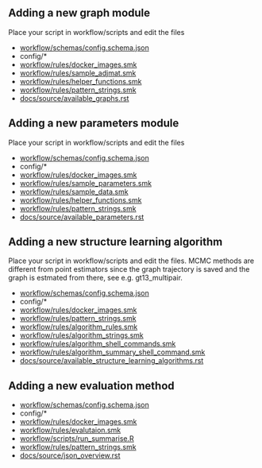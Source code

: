 ## Adding a new graph module

Place your script in workflow/scripts and edit the files 

- [workflow/schemas/config.schema.json](workflow/schemas/config.schema.json)
- config/*
- [workflow/rules/docker_images.smk](workflow/rules/docker_images.smk)
- [workflow/rules/sample_adjmat.smk](workflow/rules/sample_adjmat.smk) 
- [workflow/rules/helper_functions.smk](workflow/rules/helper_functions.smk)
- [workflow/rules/pattern_strings.smk](workflow/rules/pattern_strings.smk)
- [docs/source/available_graphs.rst](docs/source/available_graphs.rst)

## Adding a new parameters module

Place your script in workflow/scripts and edit the files 

- [workflow/schemas/config.schema.json](workflow/schemas/config.schema.json)
- config/*
- [workflow/rules/docker_images.smk](workflow/rules/docker_images.smk)
- [workflow/rules/sample_parameters.smk](workflow/rules/sample_parameters.smk) 
- [workflow/rules/sample_data.smk](workflow/rules/sample_data.smk) 
- [workflow/rules/helper_functions.smk](workflow/rules/helper_functions.smk)
- [workflow/rules/pattern_strings.smk](workflow/rules/pattern_strings.smk)
- [docs/source/available_parameters.rst](docs/source/available_parameters.rst)

## Adding a new structure learning algorithm

Place your script in workflow/scripts and edit the files. 
MCMC methods are different from point estimators since the graph trajectory is saved and the graph is estmated from there, see e.g. gt13_multipair.

- [workflow/schemas/config.schema.json](workflow/schemas/config.schema.json)
- config/*
- [workflow/rules/docker_images.smk](workflow/rules/docker_images.smk)
- [workflow/rules/pattern_strings.smk](workflow/rules/pattern_strings.smk)
- [workflow/rules/algorithm_rules.smk](workflow/rules/algorithm_rules.smk)
- [workflow/rules/algorithm_strings.smk](workflow/rules/algorithm_strings.smk)
- [workflow/rules/algorithm_shell_commands.smk](workflow/rules/algorithm_shell_commands.smk)
- [workflow/rules/algorithm_summary_shell_command.smk](workflow/rules/algorithm_summary_shell_command.smk)
- [docs/source/available_structure_learning_algorithms.rst](docs/source/available_structure_learning_algorithms.rst)

## Adding a new evaluation method

- [workflow/schemas/config.schema.json](workflow/schemas/config.schema.json)
- config/*
- [workflow/rules/docker_images.smk](workflow/rules/docker_images.smk)
- [workflow/rules/evalutaion.smk](workflow/rules/evaluation.smk)
- [workflow/scripts/run_summarise.R](workflow/scripts/run_summarise.R)
- [workflow/rules/pattern_strings.smk](workflow/rules/pattern_strings.smk)
- [docs/source/json_overview.rst](docs/source/json_overview.rst)
